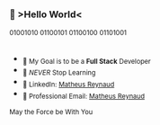 ### 👾 >Hello World<

<sub>01001010 01100101 01100100 01101001</sub>
 
  
##    
-  <sub>🎯 My Goal is to be a **Full Stack** Developer</sub>
-  <sub>🌱 _NEVER_ Stop Learning</sub>
-  <sub>💼 LinkedIn: <a href="https://www.linkedin.com/in/mathreux/">Matheus Reynaud</a></sub>
-  <sub>📧 Professional Email: <a href="mailto:reynaudmatheus@outlook.com">Matheus Reynaud</a></sub>

<sub>May the Force be With You</sub>
